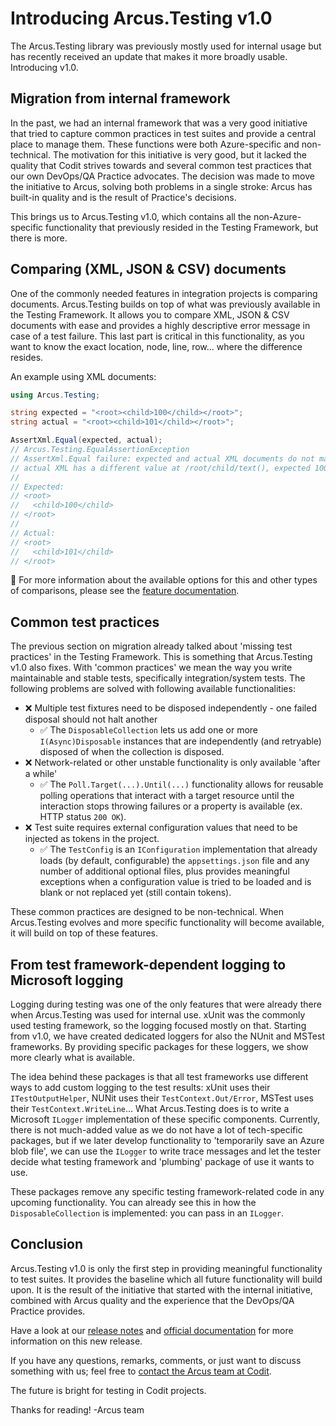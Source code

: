 # Introducing Arcus.Testing v1.0
The Arcus.Testing library was previously mostly used for internal usage but has recently received an update that makes it more broadly usable. Introducing v1.0.

## Migration from internal framework
In the past, we had an internal framework that was a very good initiative that tried to capture common practices in test suites and provide a central place to manage them. These functions were both Azure-specific and non-technical. The motivation for this initiative is very good, but it lacked the quality that Codit strives towards and several common test practices that our own DevOps/QA Practice advocates. The decision was made to move the initiative to Arcus, solving both problems in a single stroke: Arcus has built-in quality and is the result of Practice's decisions.

This brings us to Arcus.Testing v1.0, which contains all the non-Azure-specific functionality that previously resided in the Testing Framework, but there is more.

## Comparing (XML, JSON & CSV) documents
One of the commonly needed features in integration projects is comparing documents. Arcus.Testing builds on top of what was previously available in the Testing Framework. It allows you to compare XML, JSON & CSV documents with ease and provides a highly descriptive error message in case of a test failure. This last part is critical in this functionality, as you want to know the exact location, node, line, row... where the difference resides.

An example using XML documents:

```csharp
using Arcus.Testing;

string expected = "<root><child>100</child></root>";
string actual = "<root><child>101</child></root>";

AssertXml.Equal(expected, actual);
// Arcus.Testing.EqualAssertionException
// AssertXml.Equal failure: expected and actual XML documents do not match
// actual XML has a different value at /root/child/text(), expected 100 while actual 101
//
// Expected:
// <root>
//   <child>100</child>
// </root>
//
// Actual:
// <root>
//   <child>101</child>
// </root>
```

🔗 For more information about the available options for this and other types of comparisons, please see the [feature documentation](https://testing.arcus-azure.net/features/assertion/).

## Common test practices
The previous section on migration already talked about 'missing test practices' in the Testing Framework. This is something that Arcus.Testing v1.0 also fixes. With 'common practices' we mean the way you write maintainable and stable tests, specifically integration/system tests. The following problems are solved with following available functionalities:

* ❌ Multiple test fixtures need to be disposed independently - one failed disposal should not halt another
  * ✅ The `DisposableCollection` lets us add one or more `I(Async)Disposable` instances that are independently (and retryable) disposed of when the collection is disposed.
* ❌ Network-related or other unstable functionality is only available 'after a while'
  * ✅ The `Poll.Target(...).Until(...)` functionality allows for reusable polling operations that interact with a target resource until the interaction stops throwing failures or a property is available (ex. HTTP status `200 OK`).
* ❌ Test suite requires external configuration values that need to be injected as tokens in the project.
  * ✅ The `TestConfig` is an `IConfiguration` implementation that already loads (by default, configurable) the `appsettings.json` file and any number of additional optional files, plus provides meaningful exceptions when a configuration value is tried to be loaded and is blank or not replaced yet (still contain tokens).

These common practices are designed to be non-technical. When Arcus.Testing evolves and more specific functionality will become available, it will build on top of these features.

## From test framework-dependent logging to Microsoft logging
Logging during testing was one of the only features that were already there when Arcus.Testing was used for internal use. xUnit was the commonly used testing framework, so the logging focused mostly on that. Starting from v1.0, we have created dedicated loggers for also the NUnit and MSTest frameworks. By providing specific packages for these loggers, we show more clearly what is available.

The idea behind these packages is that all test frameworks use different ways to add custom logging to the test results: xUnit uses their `ITestOutputHelper`, NUNit uses their `TestContext.Out/Error`, MSTest uses their `TestContext.WriteLine`... What Arcus.Testing does is to write a Microsoft `ILogger` implementation of these specific components. Currently, there is not much-added value as we do not have a lot of tech-specific packages, but if we later develop functionality to 'temporarily save an Azure blob file', we can use the `ILogger` to write trace messages and let the tester decide what testing framework and 'plumbing' package of use it wants to use.

These packages remove any specific testing framework-related code in any upcoming functionality. You can already see this in how the `DisposableCollection` is implemented: you can pass in an `ILogger`.

## Conclusion
Arcus.Testing v1.0 is only the first step in providing meaningful functionality to test suites. It provides the baseline which all future functionality will build upon. It is the result of the initiative that started with the internal initiative, combined with Arcus quality and the experience that the DevOps/QA Practice provides.

Have a look at our [release notes](https://github.com/arcus-azure/arcus.testing/releases/tag/v1.0.0) and [official documentation](https://testing.arcus-azure.net/) for more information on this new release.

If you have any questions, remarks, comments, or just want to discuss something with us; feel free to [contact the Arcus team at Codit](https://github.com/arcus-azure/arcus.testing/issues/new/choose).

The future is bright for testing in Codit projects.

Thanks for reading!
-Arcus team